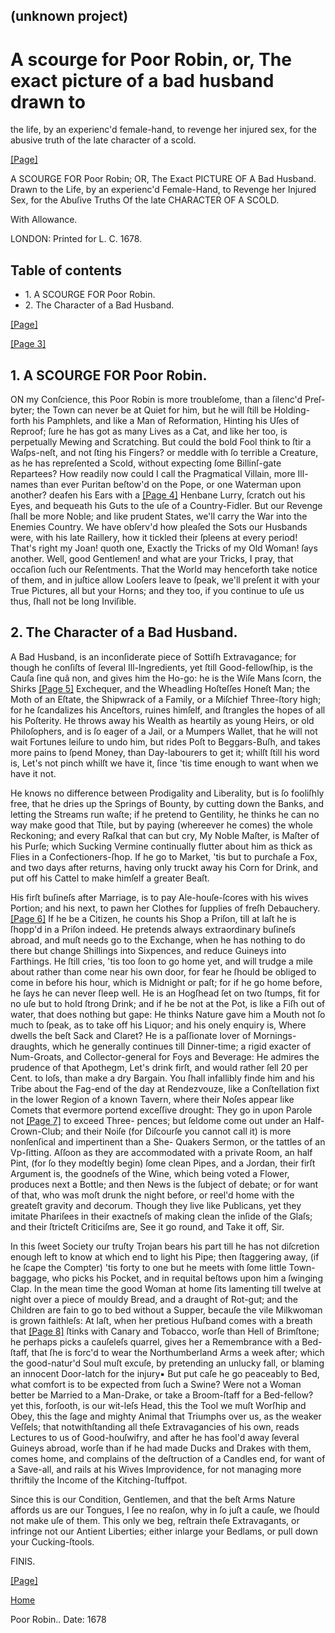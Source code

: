 ## (unknown project)

# A scourge for Poor Robin, or, The exact picture of a bad husband drawn to
the life, by an experienc'd female-hand, to revenge her injured sex, for the
abusive truth of the late character of a scold.

[[Page]](http://eebo.chadwyck.com/downloadtiff?vid=55388&page=1)

A SCOURGE FOR Poor Robin; OR, The Exact PICTURE OF A Bad Husband. Drawn to the
Life, by an expe­rienc'd Female-Hand, to Revenge her Injured Sex, for the
Abuſive Truths Of the late CHARACTER OF A SCOLD.

With Allowance.

LONDON: Printed for L. C. 1678.

## Table of contents

  * 1\. A SCOURGE FOR Poor Robin.
  * 2\. The Character of a Bad Husband.

[[Page]](http://eebo.chadwyck.com/downloadtiff?vid=55388&page=2)

[[Page 3]](http://eebo.chadwyck.com/downloadtiff?vid=55388&page=2)

## 1\. A SCOURGE FOR Poor Robin.

ON my Conſcience, this Poor Robin is more troubleſome, than a ſilenc'd
Preſ­byter; the Town can never be at Quiet for him, but he will ſtill be
Holding-forth his Pamphlets, and like a Man of Reformation, Hinting his Uſes
of Reproof; ſure he has got as many Lives as a Cat, and like her too, is
perpetual­ly Mewing and Scratching. But could the bold Fool think to ſtir a
Waſps-neſt, and not ſting his Fingers? or meddle with ſo terrible a Creature,
as he has repreſented a Scold, without expecting ſome Billinſ-gate Repartees?
How readily now could I call the Pragmatical Villain, more Ill-names than ever
Puritan beſtow'd on the Pope, or one Waterman upon another? deafen his Ears
with a [[Page 4]](http://eebo.chadwyck.com/downloadtiff?vid=55388&page=3)
Henbane Lurry, ſcratch out his Eyes, and be­queath his Guts to the uſe of a
Country-Fidler. But our Revenge ſhall be more Noble; and like prudent States,
we'll carry the War into the Ene­mies Country. We have obſerv'd how pleaſed
the Sots our Husbands were, with his late Raille­ry, how it tickled their
ſpleens at every period! That's right my Joan! quoth one, Exactly the Tricks
of my Old Woman! ſays another. Well, good Gentlemen! and what are your Tricks,
I pray, that occaſion ſuch our Reſentments. That the World may henceforth take
notice of them, and in juſtice al­low Looſers leave to ſpeak, we'll preſent it
with your True Pictures, all but your Horns; and they too, if you continue to
uſe us thus, ſhall not be long Inviſible.

## 2\. The Character of a Bad Husband.

A Bad Husband, is an inconſiderate piece of Sottiſh Extravagance; for though
he con­ſiſts of ſeveral Ill-Ingredients, yet ſtill Good-fel­lowſhip, is the
Cauſa ſine quâ non, and gives him the Ho-go: he is the Wiſe Mans ſcorn, the
Shirks [[Page 5]](http://eebo.chadwyck.com/downloadtiff?vid=55388&page=3)
Exchequer, and the Wheadling Hoſteſſes Honeſt Man; the Moth of an Eſtate, the
Shipwrack of a Family, or a Miſchief Three-ſtory high; for he ſcandalizes his
Anceſtors, ruines himſelf, and ſtrangles the hopes of all his Poſterity. He
throws away his Wealth as heartily as young Heirs, or old Philoſophers, and is
ſo eager of a Jail, or a Mum­pers Wallet, that he will not wait Fortunes
leiſure to undo him, but rides Poſt to Beggars-Buſh, and takes more pains to
ſpend Money, than Day-la­bourers to get it; whilſt ſtill his word is, Let's
not pinch whilſt we have it, ſince 'tis time enough to want when we have it
not.

He knows no difference between Prodigality and Liberality, but is ſo fooliſhly
free, that he dries up the Springs of Bounty, by cutting down the Banks, and
letting the Streams run waſte; if he pretend to Gentility, he thinks he can no
way make good that Ttile, but by paying (where­ever he comes) the whole
Reckoning; and every Raſkal that can but cry, My Noble Maſter, is Ma­ſter of
his Purſe; which Sucking Vermine conti­nually flutter about him as thick as
Flies in a Con­fectioners-ſhop. If he go to Market, 'tis but to purchaſe a
Fox, and two days after returns, having only truckt away his Corn for Drink,
and put off his Cattel to make himſelf a greater Beaſt.

His firſt buſineſs after Marriage, is to pay Ale-houſe-ſcores with his wives
Portion; and his next, to pawn her Clothes for ſupplies of freſh Debau­chery.
[[Page 6]](http://eebo.chadwyck.com/downloadtiff?vid=55388&page=4) If he be a
Citizen, he counts his Shop a Priſon, till at laſt he is ſhopp'd in a Priſon
in­deed. He pretends always extraordinary buſi­neſs abroad, and muſt needs go
to the Exchange, when he has nothing to do there but change Shillings into
Sixpences, and reduce Guineys into Farthings. He ſtill cries, 'tis too ſoon to
go home yet, and will trudge a mile about rather than come near his own door,
for fear he ſhould be obliged to come in before his hour, which is Mid­night
or paſt; for if he go home before, he ſays he can never ſleep well. He is an
Hogſhead ſet on two ſtumps, fit for no uſe but to hold ſtrong Drink; and if he
be not at the Pot, is like a Fiſh out of water, that does nothing but gape: He
thinks Nature gave him a Mouth not ſo much to ſpeak, as to take off his
Liquor; and his onely enquiry is, Where dwells the beſt Sack and Claret? He is
a paſſionate lover of Mornings-draughts, which he generally continues till
Dinner-time; a rigid exacter of Num-Groats, and Collector-general for Foys and
Beverage: He admires the prudence of that Apothegm, Let's drink firſt, and
would rather ſell 20 per Cent. to loſs, than make a dry Bargain. You ſhall
infallibly finde him and his Tribe about the Fag-end of the day at
Rendezvouze, like a Conſtellation fixt in the lower Region of a known Tavern,
where their Noſes appear like Comets that evermore portend exceſſive drought:
They go in upon Parole not [[Page
7]](http://eebo.chadwyck.com/downloadtiff?vid=55388&page=4) to exceed Three-
pences; but ſeldome come out under an Half-Crown-Club; and their Noiſe (for
Diſcourſe you cannot call it) is more nonſenſical and impertinent than a She-
Quakers Sermon, or the tattles of an Vp-ſitting. Aſſoon as they are
accommodated with a private Room, an half Pint, (for ſo they modeſtly begin)
ſome clean Pipes, and a Jordan, their firſt Argument is, the goodneſs of the
Wine, which being voted a Flower, produces next a Bottle; and then News is the
ſubject of debate; or for want of that, who was moſt drunk the night before,
or reel'd home with the greateſt gravity and decorum. Though they live like
Publicans, yet they imitate Phariſees in their exactneſs of making clean the
inſide of the Glaſs; and their ſtricteſt Criticiſms are, See it go round, and
Take it off, Sir.

In this ſweet Society our truſty Trojan bears his part till he has not
diſcretion enough left to know at which end to light his Pipe; then
ſtag­gering away, (if he ſcape the Compter) 'tis for­ty to one but he meets
with ſome little Town-baggage, who picks his Pocket, and in requital beſtows
upon him a ſwinging Clap. In the mean time the good Woman at home ſits
lamenting till twelve at night over a piece of mouldy Bread, and a draught of
Rot-gut; and the Children are fain to go to bed without a Supper, becauſe the
vile Milkwoman is grown faithleſs: At laſt, when her pretious Huſband comes
with a breath that [[Page
8]](http://eebo.chadwyck.com/downloadtiff?vid=55388&page=5) ſtinks with Canary
and Tobacco, worſe than Hell of Brimſtone; he perhaps picks a cauſeleſs
quarrel, gives her a Remembrance with a Bed-ſtaff, that ſhe is forc'd to wear
the Northumberland Arms a week after; which the good-natur'd Soul muſt
ex­cuſe, by pretending an unlucky fall, or blaming an innocent Door-latch for
the injury▪ But put caſe he go peaceably to Bed, what comfort is to be
expected from ſuch a Swine? Were not a Woman better be Married to a Man-Drake,
or take a Broom-ſtaff for a Bed-fellow? yet this, forſooth, is our wit-leſs
Head, this the Tool we muſt Worſhip and Obey, this the ſage and mighty Animal
that Triumphs over us, as the weaker Veſſels; that notwithſtand­ing all theſe
Extravagancies of his own, reads Lectures to us of Good-houſwifry, and after
he has fool'd away ſeveral Guineys abroad, worſe than if he had made Ducks and
Drakes with them, comes home, and complains of the deſtruction of a Candles
end, for want of a Save-all, and rails at his Wives Improvidence, for not
managing more thriftily the Income of the Kitching-ſtuff­pot.

Since this is our Condition, Gentlemen, and that the beſt Arms Nature affords
us are our Tongues, I ſee no reaſon, why in ſo juſt a cauſe, we ſhould not
make uſe of them. This only we beg, reſtrain theſe Extravagants, or infringe
not our Antient Liberties; either inlarge your Bed­lams, or pull down your
Cucking-ſtools.

FINIS.

[[Page]](http://eebo.chadwyck.com/downloadtiff?vid=55388&page=6)

[Home](/)

Poor Robin.. Date: 1678  

